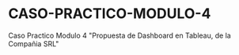 # CASO-PRACTICO-MODULO-4
Caso Practico Modulo 4 "Propuesta de Dashboard en Tableau, de la Compañia SRL"
